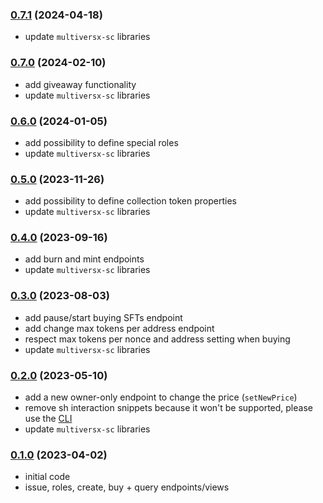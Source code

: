 ### [0.7.1](https://github.com/ElvenTools/elven-tools-sft-smart-contract/releases/tag/v0.7.1) (2024-04-18)
- update `multiversx-sc` libraries

### [0.7.0](https://github.com/ElvenTools/elven-tools-sft-smart-contract/releases/tag/v0.7.0) (2024-02-10)
- add giveaway functionality
- update `multiversx-sc` libraries

### [0.6.0](https://github.com/ElvenTools/elven-tools-sft-smart-contract/releases/tag/v0.6.0) (2024-01-05)
- add possibility to define special roles
- update `multiversx-sc` libraries

### [0.5.0](https://github.com/ElvenTools/elven-tools-sft-smart-contract/releases/tag/v0.5.0) (2023-11-26)
- add possibility to define collection token properties
- update `multiversx-sc` libraries

### [0.4.0](https://github.com/ElvenTools/elven-tools-sft-smart-contract/releases/tag/v0.4.0) (2023-09-16)
- add burn and mint endpoints
- update `multiversx-sc` libraries

### [0.3.0](https://github.com/ElvenTools/elven-tools-sft-smart-contract/releases/tag/v0.3.0) (2023-08-03)
- add pause/start buying SFTs endpoint
- add change max tokens per address endpoint
- respect max tokens per nonce and address setting when buying
- update `multiversx-sc` libraries

### [0.2.0](https://github.com/ElvenTools/elven-tools-sft-smart-contract/releases/tag/v0.2.0) (2023-05-10)
- add a new owner-only endpoint to change the price (`setNewPrice`)
- remove sh interaction snippets because it won't be supported, please use the [CLI](https://www.npmjs.com/package/elven-tools)
- update `multiversx-sc` libraries

### [0.1.0](https://github.com/ElvenTools/elven-tools-sft-smart-contract/releases/tag/v0.1.0) (2023-04-02)
- initial code
- issue, roles, create, buy + query endpoints/views
